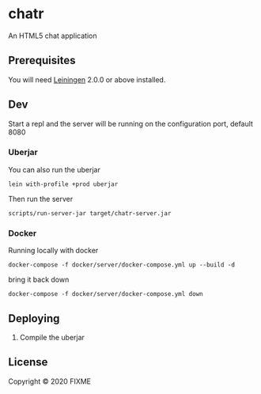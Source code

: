 # chatr

An HTML5 chat application

## Prerequisites

You will need [Leiningen][] 2.0.0 or above installed.

[leiningen]: https://github.com/technomancy/leiningen

## Dev

Start a repl and the server will be running on the configuration port,
default 8080

### Uberjar

You can also run the uberjar 

`lein with-profile +prod uberjar`

Then run the server

`scripts/run-server-jar target/chatr-server.jar`

### Docker

Running locally with docker

`docker-compose -f docker/server/docker-compose.yml up --build -d`

bring it back down

`docker-compose -f docker/server/docker-compose.yml down`

## Deploying

1. Compile the uberjar




## License

Copyright © 2020 FIXME
